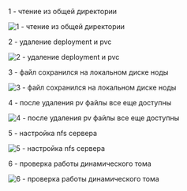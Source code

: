 1 - чтение из общей директории

![1 - чтение из общей директории](https://github.com/user-attachments/assets/5ca047d5-4e2c-4e33-aced-80328fc6ed27)

2 - удаление deployment и pvc

![2 - удаление deployment и pvc](https://github.com/user-attachments/assets/881a196b-e77d-43af-8bb5-38f307dd9428)

3 - файл сохранился на локальном диске ноды

![3 - файл сохранился на локальном диске ноды](https://github.com/user-attachments/assets/44be0a3d-bad9-49cf-9226-fa97a7def18c)

4 - после удаления pv файлы все еще доступны

![4 - после удаления pv файлы все еще доступны](https://github.com/user-attachments/assets/9fe35133-3671-4d22-b3b0-68b95dea88a8)

5 - настройка nfs сервера

![5 - настройка nfs сервера](https://github.com/user-attachments/assets/42641db6-94ba-4cba-9e8c-949af76dc98a)

6 - проверка работы динамического тома

![6 - проверка работы динамического тома](https://github.com/user-attachments/assets/8cfc26c6-1555-4d2a-93e4-a1841f93ac37)
